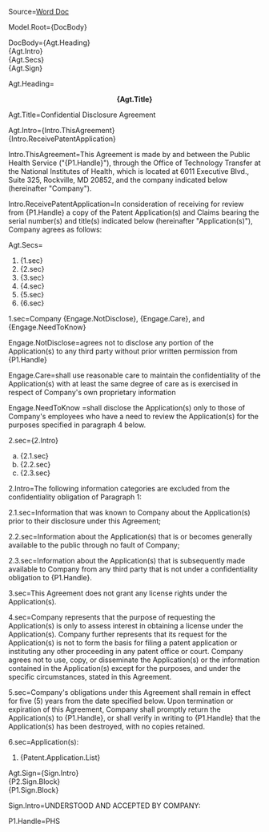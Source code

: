Source=<a href="http://www.ott.nih.gov/sites/default/files/documents/docs/cda.doc">Word Doc</a>

Model.Root={DocBody}

DocBody={Agt.Heading}<br>{Agt.Intro}<br>{Agt.Secs}<br>{Agt.Sign}

Agt.Heading=<center><b>{Agt.Title}</b></center>

Agt.Title=Confidential Disclosure Agreement


Agt.Intro={Intro.ThisAgreement}<br>{Intro.ReceivePatentApplication}

Intro.ThisAgreement=This Agreement is made by and between the Public Health Service ("{P1.Handle}"), through the Office of Technology Transfer at the National Institutes of Health, which is located at 6011 Executive Blvd., Suite 325, Rockville, MD 20852, and the company indicated below (hereinafter "Company").

Intro.ReceivePatentApplication=In consideration of receiving for review from {P1.Handle} a copy of the Patent Application(s) and Claims bearing the serial number(s) and title(s) indicated below (hereinafter "Application(s)"), Company agrees as follows:

Agt.Secs=<ol><li>{1.sec}</li><li>{2.sec}</li><li>{3.sec}</li><li>{4.sec}</li><li>{5.sec}</li><li>{6.sec}</li></ol>

1.sec=Company {Engage.NotDisclose}, {Engage.Care}, and {Engage.NeedToKnow}

Engage.NotDisclose=agrees not to disclose any portion of the Application(s) to any third party without prior written permission from {P1.Handle}

Engage.Care=shall use reasonable care to maintain the confidentiality of the Application(s) with at least the same degree of care as is exercised in respect of Company's own proprietary information

Engage.NeedToKnow =shall disclose the Application(s) only to those of Company's employees who have a need to review the Application(s) for the purposes specified in paragraph 4 below.

2.sec={2.Intro}<ol type="a"><li>{2.1.sec}</li><li>{2.2.sec}</li><li>{2.3.sec}</li></ol>

2.Intro=The following information categories are excluded from the confidentiality obligation of Paragraph 1:

2.1.sec=Information that was known to Company about the Application(s) prior to their disclosure under this Agreement;

2.2.sec=Information about the Application(s) that is or becomes generally available to the public through no fault of Company;

2.3.sec=Information about the Application(s) that is subsequently made available to Company from any third party that is not under a confidentiality obligation to {P1.Handle}.

3.sec=This Agreement does not grant any license rights under the Application(s).

4.sec=Company represents that the purpose of requesting the Application(s) is only to assess interest in obtaining a license under the Application(s).  Company further represents that its request for the Application(s) is not to form the basis for filing a patent application or instituting any other proceeding in any patent office or court.  Company agrees not to use, copy, or disseminate the Application(s) or the information contained in the Application(s) except for the purposes, and under the specific circumstances, stated in this Agreement.

5.sec=Company's obligations under this Agreement shall remain in effect for five (5) years from the date specified below.  Upon termination or expiration of this Agreement, Company shall promptly return the Application(s) to {P1.Handle}, or shall verify in writing to {P1.Handle} that the Application(s) has been destroyed, with no copies retained.

6.sec=Application(s):  <ol><li>{Patent.Application.List}</ol>

Agt.Sign={Sign.Intro}<br>{P2.Sign.Block}<br>{P1.Sign.Block}

Sign.Intro=UNDERSTOOD AND ACCEPTED BY COMPANY:

P1.Handle=PHS